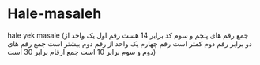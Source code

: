 # Hale-masaleh
hale yek masale 
(جمع رقم های پنجم و سوم کد برابر 14 هست
رقم اول یک واحد از دو برابر رقم دوم کمتر است
رقم چهارم یک واحد از رقم دوم بیشتر است
جمع رقم های دوم و سوم برابر 10 است
جمع ارقام برابر 30 است)
